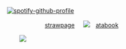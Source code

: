 ㅤㅤㅤ  [![spotify-github-profile](https://spotify-github-profile.kittinanx.com/api/view?uid=wjdes5kajmt1gqhbzctuzbgid&cover_image=true&theme=novatorem&show_offline=false&background_color=121212&interchange=false&bar_color=53b14f&bar_color_cover=false)](https://spotify-github-profile.kittinanx.com/api/view?uid=wjdes5kajmt1gqhbzctuzbgid&redirect=true)
 ㅤㅤ

ㅤㅤㅤ ㅤㅤ  ㅤㅤㅤ ㅤ [strawpage](https://ji9miowmeo.straw.page/) ㅤ    ![](https://64.media.tumblr.com/25a0408f5872073369c57d709f68fbeb/b70054f22ba99afe-6c/s75x75_c1/eb761bc61d8238555d2f130f1076f39c45f125db.gifv)ㅤ[atabook](https://beomran.atabook.org/) 
  ㅤ ㅤ ㅤ ㅤ

 ㅤㅤㅤ ㅤㅤ  ![](https://64.media.tumblr.com/8b78f7576c40c34eda8f1bfe75d68ec3/b63f74c23b4a4769-33/s1280x1920/4c19001f63eb73736c17c79042366978cd17e9eb.jpg)


 
  ㅤㅤ  ㅤㅤ  ㅤㅤ  ㅤㅤ 
  
